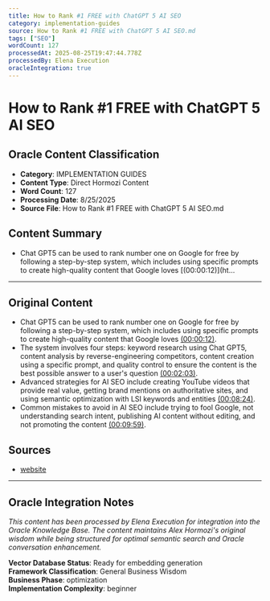 ```yaml
---
title: How to Rank #1 FREE with ChatGPT 5 AI SEO
category: implementation-guides
source: How to Rank #1 FREE with ChatGPT 5 AI SEO.md
tags: ["SEO"]
wordCount: 127
processedAt: 2025-08-25T19:47:44.778Z
processedBy: Elena Execution
oracleIntegration: true
---
```


# How to Rank #1 FREE with ChatGPT 5 AI SEO

## Oracle Content Classification
- **Category**: IMPLEMENTATION GUIDES
- **Content Type**: Direct Hormozi Content
- **Word Count**: 127
- **Processing Date**: 8/25/2025
- **Source File**: How to Rank #1 FREE with ChatGPT 5 AI SEO.md

## Content Summary
- Chat GPT5 can be used to rank number one on Google for free by following a step-by-step system, which includes using specific prompts to create high-quality content that Google loves [(00:00:12)](ht...

---

## Original Content

- Chat GPT5 can be used to rank number one on Google for free by following a step-by-step system, which includes using specific prompts to create high-quality content that Google loves [(00:00:12)](https://www.youtube.com/watch?v=i71e7gbVINc&t=12s).
- The system involves four steps: keyword research using Chat GPT5, content analysis by reverse-engineering competitors, content creation using a specific prompt, and quality control to ensure the content is the best possible answer to a user's question [(00:02:03)](https://www.youtube.com/watch?v=i71e7gbVINc&t=123s).
- Advanced strategies for AI SEO include creating YouTube videos that provide real value, getting brand mentions on authoritative sites, and using semantic optimization with LSI keywords and entities [(00:08:24)](https://www.youtube.com/watch?v=i71e7gbVINc&t=504s).
- Common mistakes to avoid in AI SEO include trying to fool Google, not understanding search intent, publishing AI content without editing, and not promoting the content [(00:09:59)](https://www.youtube.com/watch?v=i71e7gbVINc&t=599s).




## Sources
- [website](https://www.youtube.com/watch?v=i71e7gbVINc)


---

## Oracle Integration Notes
*This content has been processed by Elena Execution for integration into the Oracle Knowledge Base. The content maintains Alex Hormozi's original wisdom while being structured for optimal semantic search and Oracle conversation enhancement.*

**Vector Database Status**: Ready for embedding generation  
**Framework Classification**: General Business Wisdom  
**Business Phase**: optimization  
**Implementation Complexity**: beginner  
